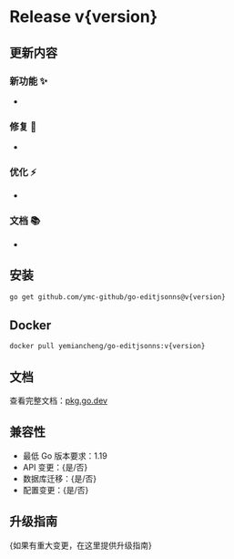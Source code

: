 # Release v{version}

## 更新内容

### 新功能 ✨
- 

### 修复 🐛
- 

### 优化 ⚡️
- 

### 文档 📚
- 

## 安装

```bash
go get github.com/ymc-github/go-editjsonns@v{version}
```

## Docker

```bash
docker pull yemiancheng/go-editjsonns:v{version}
```

## 文档

查看完整文档：[pkg.go.dev](https://pkg.go.dev/github.com/ymc-github/go-editjsonns@v{version})

## 兼容性

- 最低 Go 版本要求：1.19
- API 变更：{是/否}
- 数据库迁移：{是/否}
- 配置变更：{是/否}

## 升级指南

{如果有重大变更，在这里提供升级指南} 